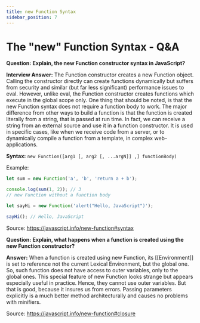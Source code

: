 ```yaml
---
title: new Function Syntax
sidebar_position: 7
---
```


# The "new" Function Syntax - Q&A

**Question:** **Explain, the new Function constructor syntax in JavaScript?**

**Interview Answer:** The Function constructor creates a new Function object. Calling the constructor directly can create functions dynamically but suffers from security and similar (but far less significant) performance issues to eval. However, unlike eval, the Function constructor creates functions which execute in the global scope only. One thing that should be noted, is that the new Function syntax does not require a function body to work. The major difference from other ways to build a function is that the function is created literally from a string, that is passed at run time. In fact, we can receive a string from an external source and use it in a function constructor. It is used in specific cases, like when we receive code from a server, or to dynamically compile a function from a template, in complex web-applications.

**Syntax:** `new Function([arg1 [, arg2 [, ...argN]] ,] functionBody)`

Example:

```js
let sum = new Function('a', 'b', 'return a + b');

console.log(sum(1, 2)); // 3
// new Function without a function body

let sayHi = new Function('alert("Hello, JavaScript")');

sayHi(); // Hello, JavaScript
```

Source: <https://javascript.info/new-function#syntax>

**Question:** **Explain, what happens when a function is created using the new Function constructor?**

**Answer:** When a function is created using new Function, its [[Environment]] is set to reference not the current Lexical Environment, but the global one. So, such function does not have access to outer variables, only to the global ones. This special feature of new Function looks strange but appears especially useful in practice. Hence, they cannot use outer variables. But that is good, because it insures us from errors. Passing parameters explicitly is a much better method architecturally and causes no problems with minifiers.

Source: <https://javascript.info/new-function#closure>
